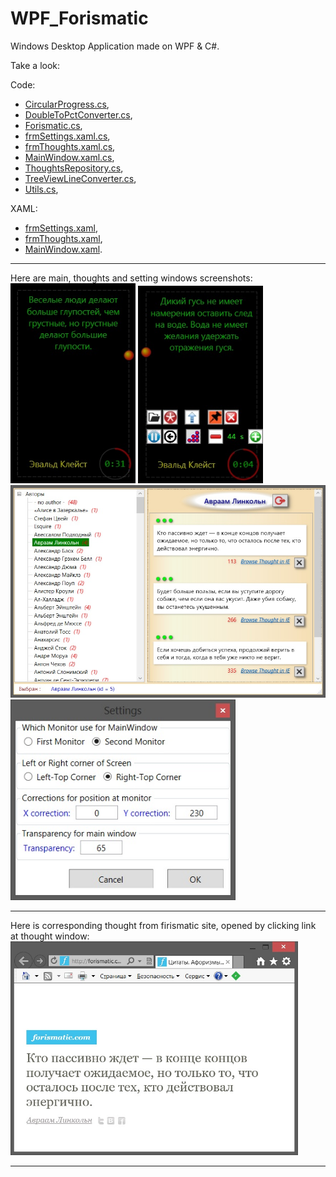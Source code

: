 # WPF_Forismatic
Windows Desktop Application made on WPF & C#.

Take a look: 

Code: 
<ul>
	<li><a href="Code/CircularProgress.cs">CircularProgress.cs</a>,</li>
	<li><a href="Code/DoubleToPctConverter.cs">DoubleToPctConverter.cs</a>,</li>
	<li><a href="Code/Forismatic.cs">Forismatic.cs</a>,</li>
	<li><a href="Code/frmSettings.xaml.cs">frmSettings.xaml.cs</a>,</li>
	<li><a href="Code/frmThoughts.xaml.cs">frmThoughts.xaml.cs</a>,</li>
	<li><a href="Code/MainWindow.xaml.cs">MainWindow.xaml.cs</a>,</li>
	<li><a href="Code/ThoughtsRepository.cs">ThoughtsRepository.cs</a>,</li>
	<li><a href="Code/TreeViewLineConverter.cs">TreeViewLineConverter.cs</a>,</li>
	<li><a href="Code/Utils.cs">Utils.cs</a>,</li>
</ul>

XAML:
<ul>
	<li><a href="XAML/frmSettings.xaml">frmSettings.xaml</a>,</li>
	<li><a href="XAML/frmThoughts.xaml">frmThoughts.xaml</a>,</li>
	<li><a href="XAML/MainWindow.xaml">MainWindow.xaml</a>.</li>
</ul>

<hr>
Here are main, thoughts and setting windows screenshots:
<br>
<img width="200" src="Screenshots/main_window.jpg" alt="main_window.jpg" />
<img width="200" src="Screenshots/main_window_2.jpg" alt="main_window_2.jpg" />
<br>
<img width="760" src="Screenshots/thoughts_window.jpg" alt="thoughts_window.jpg" />
<br>
<img width="360" src="Screenshots/settings_window.jpg" alt="settings_window.jpg" />

<hr>
Here is corresponding thought from firismatic site, opened by clicking link at thought window:
<br>
<img width="460" src="Screenshots/forismatic_site.jpg" alt="forismatic_site.jpg" />

<hr>
